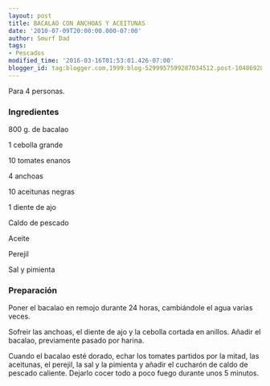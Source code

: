 ```yaml
---
layout: post
title: BACALAO CON ANCHOAS Y ACEITUNAS
date: '2010-07-09T20:00:00.000-07:00'
author: Smurf Dad
tags:
- Pescados
modified_time: '2016-03-16T01:53:01.426-07:00'
blogger_id: tag:blogger.com,1999:blog-5299957599287034512.post-1048692858054037823
---
```


Para 4 personas.

<h3>Ingredientes</h3>

800 g. de bacalao

1 cebolla grande

10 tomates enanos

4 anchoas

10 aceitunas negras

1 diente de ajo

Caldo de pescado

Aceite

Perejil

Sal y pimienta

<h3>Preparación</h3>

Poner el bacalao en remojo durante 24 horas, cambiándole el agua varias veces.

Sofreir las anchoas, el diente de ajo y la cebolla cortada en anillos. Añadir el bacalao, previamente pasado por harina.

Cuando el bacalao esté dorado, echar los tomates partidos por la mitad, las aceitunas, el perejil, la sal y la pimienta y añadir el cucharón de caldo de pescado caliente. Dejarlo cocer todo a poco fuego durante unos 5 minutos.

